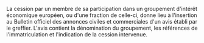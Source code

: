 
  
La cession par un membre de sa participation dans un groupement d'intérêt économique européen, ou d'une fraction de celle-ci, donne lieu à l'insertion au Bulletin officiel des annonces civiles et commerciales d'un avis établi par le greffier. L'avis contient la dénomination du groupement, les références de l'immatriculation et l'indication de la cession intervenue.


